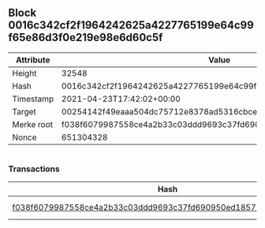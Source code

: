 ## Block 0016c342cf2f1964242625a4227765199e64c99f65e86d3f0e219e98e6d60c5f

Attribute | Value
--- | ---
Height | 32548
Hash | 0016c342cf2f1964242625a4227765199e64c99f65e86d3f0e219e98e6d60c5f
Timestamp | 2021-04-23T17:42:02+00:00
Target | 00254142f49eaaa504dc75712e8378ad5316cbcead634704b3734b6271167cc4
Merke root | f038f6079987558ce4a2b33c03ddd9693c37fd690950ed1857106abde561e3f5
Nonce | 651304328

```

```

### Transactions

Hash | Amount
--- | ---
[f038f6079987558ce4a2b33c03ddd9693c37fd690950ed1857106abde561e3f5](f038f6079987558ce4a2b33c03ddd9693c37fd690950ed1857106abde561e3f5.md) | 10.00000000 SKEPTI 
